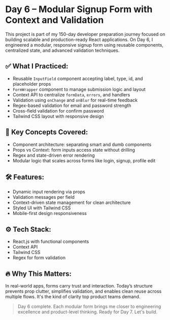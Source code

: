 # Day 6 – Modular Signup Form with Context and Validation

This project is part of my 150-day developer preparation journey focused on building scalable and production-ready React applications. On Day 6, I engineered a modular, responsive signup form using reusable components, centralized state, and advanced validation techniques.

## ✅ What I Practiced:
- Reusable `InputField` component accepting label, type, id, and placeholder props
- `FormWrapper` component to manage submission logic and layout
- Context API to centralize `formData`, `errors`, and handlers
- Validation using `onChange` and `onBlur` for real-time feedback
- Regex-based validation for email and password strength
- Cross-field validation for confirm password
- Tailwind CSS layout with responsive design

## 🧠 Key Concepts Covered:
- Component architecture: separating smart and dumb components
- Props vs Context: form inputs access state without drilling
- Regex and state-driven error rendering
- Modular logic that scales across forms like login, signup, profile edit

## 🛠 Features:
- Dynamic input rendering via props
- Validation messages per field
- Context-driven state management for clean architecture
- Styled UI with Tailwind CSS
- Mobile-first design responsiveness

## ⚙️ Tech Stack:
- React.js with functional components
- Context API
- Tailwind CSS
- Regex for form validation

## 🔥 Why This Matters:
In real-world apps, forms carry trust and interaction. Today’s structure prevents prop clutter, simplifies validation, and enables clean reuse across multiple flows. It's the kind of clarity top product teams demand.

> Day 6 complete. Each modular form brings me closer to engineering excellence and product-level thinking. Ready for Day 7. Let's build.
